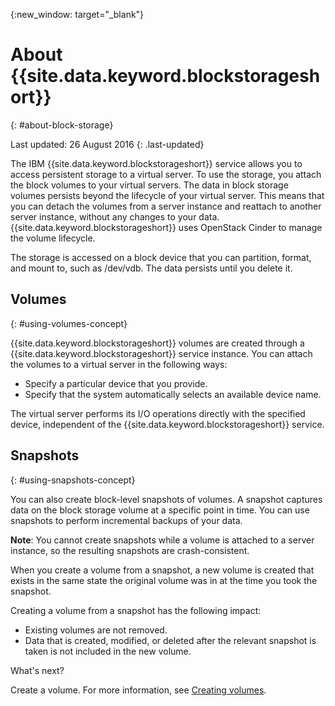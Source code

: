 {:new_window: target="_blank"}


# About {{site.data.keyword.blockstorageshort}}
{: #about-block-storage}

Last updated: 26 August 2016
{: .last-updated}

The IBM {{site.data.keyword.blockstorageshort}} service allows you to access persistent storage to a virtual server.  To use the storage, you attach the block volumes to your virtual servers. The data in block storage volumes persists beyond the lifecycle of your virtual server. This means that you can detach the volumes from a server instance and reattach to another server instance, without any changes to your data. {{site.data.keyword.blockstorageshort}} uses OpenStack Cinder to manage the volume lifecycle. 

The storage is accessed on a block device that you can partition, format, and mount to, such as /dev/vdb. The data persists until you delete it. 

## Volumes 
{: #using-volumes-concept}

{{site.data.keyword.blockstorageshort}} volumes are created through a {{site.data.keyword.blockstorageshort}} service instance. You can attach the volumes to a virtual server in the following ways:
  

* Specify a particular device that you provide. 
* Specify that the system automatically selects an available device name. 

The virtual server performs its I/O operations directly with the specified device, independent of the {{site.data.keyword.blockstorageshort}} service.

## Snapshots 
{: #using-snapshots-concept}

You can also create block-level snapshots of volumes. A snapshot captures data on the block storage volume at a specific point in time. You can use snapshots to perform incremental backups of your data. 

**Note**: You cannot create snapshots while a volume is attached to a server instance, so the resulting snapshots are crash-consistent. 

When you create a volume from a snapshot, a new volume is created that exists in the same state the original volume was in at the time you took the snapshot. 

Creating a volume from a snapshot has the following impact:

* Existing volumes are not removed.
* Data that is created, modified, or deleted after the relevant snapshot is taken is not included in the new volume.

What's next?

Create a volume. For more information, see [Creating volumes](../BlockStorage/blockstorage_creatingvolume.html).
